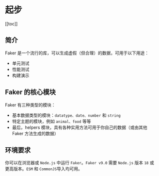 # 起步

[[toc]]

## 简介

Faker 是一个流行的库，可以生成虚假（但合理）的数据，可用于以下用途：

- 单元测试
- 性能测试
- 构建演示

## Faker 的核心模块

Faker 有三种类型的模块：

- 基本数据类型的模块：`datatype、date、number` 和 `string`
- 特定主题的模块，例如 `animal、food` 等等
- 最后，helpers 模块，具有各种实用方法可用于你自己的数据（或由其他 Faker 方法生成的数据）

## 环境要求

你可以在浏览器或 `Node.js` 中运行 `Faker`。`Faker v9.0` 需要 `Node.js` 版本 `18` 或更高版本。`ESM` 和 `CommonJS`导入均可用。
